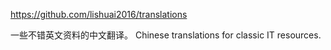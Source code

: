 https://github.com/lishuai2016/translations

一些不错英文资料的中文翻译。
Chinese translations for classic IT resources.